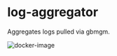 # log-aggregator

Aggregates logs pulled via gbmgm.

![docker-image](https://github.com/JLCodeSource/log_aggregator/actions/workflows/docker-image.yml/badge.svg)